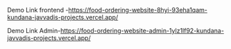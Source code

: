 Demo Link  frontend -https://food-ordering-website-8hyi-93eha1qam-kundana-javvadis-projects.vercel.app/


Demo Link Admin-https://food-ordering-website-admin-1ylz1lf92-kundana-javvadis-projects.vercel.app/
